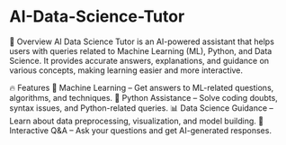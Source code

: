 # AI-Data-Science-Tutor
🚀 Overview
AI Data Science Tutor is an AI-powered assistant that helps users with queries related to Machine Learning (ML), Python, and Data Science. It provides accurate answers, explanations, and guidance on various concepts, making learning easier and more interactive.

🔥 Features
📌 Machine Learning – Get answers to ML-related questions, algorithms, and techniques.
🐍 Python Assistance – Solve coding doubts, syntax issues, and Python-related queries.
📊 Data Science Guidance – Learn about data preprocessing, visualization, and model building.
💬 Interactive Q&A – Ask your questions and get AI-generated responses.
